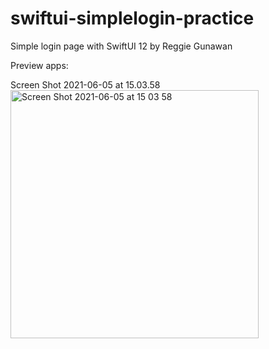 # swiftui-simplelogin-practice
Simple login page with SwiftUI 12
by Reggie Gunawan

Preview apps:

Screen Shot 2021-06-05 at 15.03.58<img width="397" alt="Screen Shot 2021-06-05 at 15 03 58" src="https://user-images.githubusercontent.com/44907916/120890089-dd614e80-c62a-11eb-9039-a1ee4f036a91.png">

